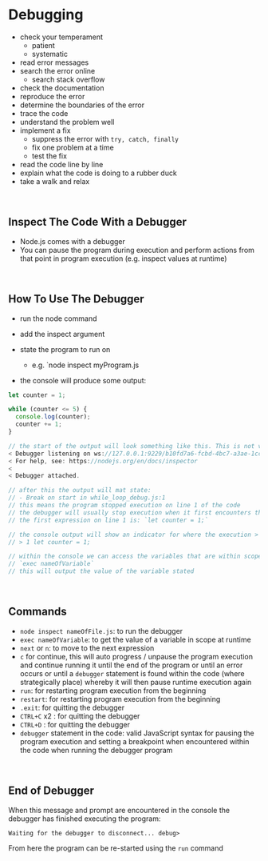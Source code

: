 # Debugging

- check your temperament 
  - patient
  - systematic
- read error messages
- search the error online
  - search stack overflow
- check the documentation
- reproduce the error
- determine the boundaries of the error
- trace the code
- understand the problem well 
- implement a fix
  - suppress the error with `try, catch, finally`
  - fix one problem at a time
  - test the fix
- read the code line by line
- explain what the code is doing to a rubber duck
- take a walk and relax


<br>

## Inspect The Code With a Debugger

- Node.js comes with a debugger
- You can pause the program during execution and perform actions from that point in program execution (e.g. inspect values at runtime)

<br>

## How To Use The Debugger

- run the node command
- add the inspect argument
- state the program to run on 
  - e.g. `node inspect myProgram.js

- the console will produce some output:

```JavaScript
let counter = 1;

while (counter <= 5) {
  console.log(counter);
  counter += 1;
}

// the start of the output will look something like this. This is not very relevant so it can be ignored:
< Debugger listening on ws://127.0.0.1:9229/b10fd7a6-fcbd-4bc7-a3ae-1cca97a01859
< For help, see: https://nodejs.org/en/docs/inspector
< 
< Debugger attached.

// after this the output will mat state:
// - Break on start in while_loop_debug.js:1
// this means the program stopped execution on line 1 of the code
// the debugger will usually stop execution when it first encounters the first expression or function call
// the first expression on line 1 is: `let counter = 1;` 

// the console output will show an indicator for where the execution > paused :
// > 1 let counter = 1;

// within the console we can access the variables that are within scope by running the command:
// `exec nameOfVariable`
// this will output the value of the variable stated
```


<br>

## Commands
- `node inspect nameOfFile.js`: to run the debugger
- `exec nameOfVariable`: to get the value of a variable in scope at runtime
- `next` or `n`: to move to the next expression
- `c` for continue, this will auto progress / unpause the program execution and continue running it until the end of the program or until an error occurs or until a `debugger` statement is found within the code (where strategically place) whereby it will then pause runtime execution again
- `run`: for restarting program execution from the beginning
- `restart`: for restarting program execution from the beginning
- `.exit`: for quitting the debugger
- `CTRL+C` x2 : for quitting the debugger
- `CTRL+D` : for quitting the debugger
- `debugger` statement in the code: valid JavaScript syntax for pausing the program execution and setting a breakpoint when encountered within the code when running the debugger program
<br>

## End of Debugger
When this message and prompt are encountered in the console the debugger has finished executing the program:

`Waiting for the debugger to disconnect...
debug>`

From here the program can be re-started using the `run` command